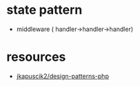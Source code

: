 # state pattern

* middleware ( handler->handler->handler)


# resources

* [jkapuscik2/design-patterns-php](https://github.com/jkapuscik2/design-patterns-php/blob/master/behavioral/State)
